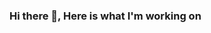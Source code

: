 ### Hi there 👋, Here is what I'm working on

<!--
**dhruvilpatel07/dhruvilpatel07** is a ✨ _special_ ✨ repository because its `README.md` (this file) appears on your GitHub profile.

Here are some ideas to get you started:

- 🔭 I’m currently working on ... College capstone project. It's an food ordering iOS App check out [More details](https://github.com/dhruvilpatel07/GuruLukshmi_Kiosk) here 
- 🌱 I’m currently learning ... Swift / SwiftUI
- 👯 I’m looking to collaborate on ... Swift
- 🤔 I’m looking for help with ...
- 💬 Ask me about ... Anything
- 📫 How to reach me: ... 
- 😄 Pronouns: ... He/Him
- ⚡ Fun fact: ...Project is almost finished 
-->
